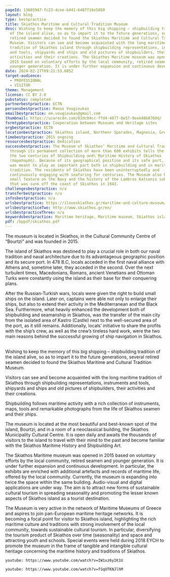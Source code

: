 ```yaml
---
pageId: 13685947-fc23-4cee-b441-6487f16e5850
layout: blog
type: bestpractice
title: Skiathos Maritime and Cultural Tradition Museum
desc: Wishing to keep the memory of this big shipping – shipbuilding tradition
  of the island alive, so as to impart it to the future generations, several
  retired seamen decided to found the Skiathos Maritime and Cultural Tradition
  Museum. Visitors can see and become acquainted with the long maritime
  tradition of Skiathos island through shipbuilding representations, instruments
  and tools, shipyards and ships and old pictures of shipbuilders, their
  activities and their creations. The Skiathos Maritime museum was opened in
  2015 based on voluntary efforts by the local community, retired seamen and
  younger generation. It is under further expansion and continuous development.
date: 2024-02-27T09:21:53.685Z
target-audience:
  - PROFESSIONAL
  - VISITOR
theme: Management
license: CC BY 2.0
pubstatus: completed
partnerbestpractice: ECTN
personsbestpractice: Manos Vougioukas
emailbestpractice: em.vougioukas@gmail.com
thumbnail: https://ucarecdn.com/83dc04cc-ffd4-4877-8e57-9eeb48b8760d/
formtypbestpractice: Cooperation between Museums and Heritage sites
orgbestpractice: ECTN
locationbestpractice: Skiathos island, Northenr Sporades, Magnesia, Greece
timebestpractice: 2015 ongoing
resourcesbestpractice: Dedication
successbestpractice: The Museum of Skiathos’ Maritime and Cultural Tradition
  through its permanent collection of more than 600 exhibits tells the story of
  the two centuries of Shipbuilding and\ Maritime History of Skiathos
  (παραπομπή). Because of its geographical position and its safe port, Skiathos
  was meant to play an important part both in shipbuilding and in maritime
  tradition. The residents of Skiathos have been uninterruptedly and
  continuously engaging with seafaring for centuries. Τhe Museum also houses a
  small feature on the Navy and the history of the Lambros Katsonis submarine
  that was sunk off the coast of Skiathos in 1943.
challengesbestpractice: n/a
transferbestpractice: n/a
infosbestpractice: n/a
urlsbestpractice: https://iloveskiathos.gr/maritime-and-culture-museum/
urlsbestpracticeTwo: http://www.skiathos.gr/en/
urlsbestpracticeThree: n/a
keywordsbestpractice: Maritime heritage, Maritime museum, Skiathos island, Traditions
pdf: /bppdf/skiathos.pdf
---
```

The museum is located in Skiathos, in the Cultural Community Centre of “Bourtzi” and was founded in 2015.

The island of Skiathos was destined to play a crucial role in both our naval tradition and naval architecture due to its advantageous geographic position and its secure port. In 478 B.C, locals acceded in the first naval alliance with Athens and, sometime later, they acceded in the second. Over the next turbulent times, Macedonians, Romans, ancient Venetians and Ottoman Turks were constantly using the island as their base for their conquering plans.

After the Russian-Turkish wars, locals were given the right to build small ships on the island. Later on, captains were able not only to enlarge their ships, but also to extend their activity in the Mediterranean and the Black Sea. Furthermore, what heavily enhanced the development both of shipbuilding and seamanship in Skiathos, was the transfer of the main city from the isolated area of Kastro (Castle) next to the well-secured area of the port, as it still remains. Additionally, locals’ initiative to share the profits with the ship’s crew, as well as the crew’s tireless hard work, were the two main reasons behind the successful growing of ship navigation in Skiathos.    



Wishing to keep the memory of this big shipping – shipbuilding tradition of the island alive,
so as to impart it to the future generations, several retired seamen decided to found the
Skiathos Maritime and Cultural Tradition Museum.

Visitors can see and become acquainted with the long maritime tradition of Skiathos
through shipbuilding representations, instruments and tools, shipyards and ships and old
pictures of shipbuilders, their activities and their creations.

Shipbuilding follows maritime activity with a rich collection of instruments, maps, tools and
remarkable photographs from the life of Skiathos seamen and their ships.

The museum is located at the most beautiful and best-known spot of the island, Bourtzi,
and in a room of a neoclassical building, the Skiathos Municipality Cultural Centre. It is
open daily and awaits the thousands of visitors to the island to travel with their mind to the
past and become familiar with the Skiathos Maritime History and Shipbuilding Art.

The Skiathos Maritime museum was opened in 2015 based on voluntary efforts by the local
community, retired seamen and younger generation. It is under further expansion and
continuous development. In particular, the exhibits are enriched with additional artefacts
and records of maritime life, offered by the local community. Currently, the museum is
expanding into twice the space within the same building. Audio-visual and digital
applications are under way. The aim is to attract new forms of sustainable cultural tourism in
spreading seasonality and promoting the lesser known aspects of Skiathos island as a tourist
destination.

The Museum is very active in the network of Maritime Museums of Greece and aspires to join
pan-European maritime heritage networks. It is becoming a focal point for visitor to Skiathos
island, highlighting the rich maritime culture and traditions with strong involvement of the
local community, towards sustainable cultural tourism. In particular, diversifying the tourism
product of Skiathos over time (seasonality) and space and attracting youth and schools.
Special events were held during 2018 EYCH to promote the museum in the frame of tangible
and intangible cultural heritage concerning the maritime history and traditions of Skiathos.



`youtube: https://www.youtube.com/watch?v=IW1xz6yIK1U`

`youtube: https://www.youtube.com/watch?v=fSqUTKNJlhM`